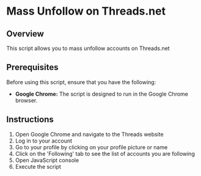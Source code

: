 # Mass Unfollow on Threads.net

## Overview

This script allows you to mass unfollow accounts on Threads.net 

## Prerequisites

Before using this script, ensure that you have the following:

- **Google Chrome:** The script is designed to run in the Google Chrome browser.

## Instructions

1. Open Google Chrome and navigate to the Threads website
2. Log in to your account
3. Go to your profile by clicking on your profile picture or name
4. Click on the 'Following' tab to see the list of accounts you are following
5. Open JavaScript console
6. Execute the script
